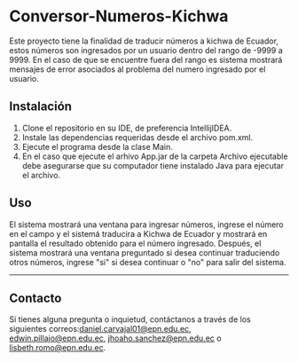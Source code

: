 # Conversor-Numeros-Kichwa
Este proyecto tiene la finalidad de traducir números a kichwa de Ecuador, estos números son ingresados por un 
usuario dentro del rango de -9999 a 9999. En el caso de que se encuentre fuera del rango es sistema mostrará mensajes de error asociados al 
problema del numero ingresado por el usuario.

## Instalación
1. Clone el repositorio en su IDE, de preferencia IntellijIDEA.
2. Instale las dependencias requeridas desde el archivo pom.xml.
3. Ejecute el programa desde la clase Main.
4. En el caso que ejecute el arhivo App.jar de la carpeta Archivo ejecutable debe asegurarse que su computador tiene instalado Java para
   ejecutar el archivo.

## Uso
El sistema mostrará una ventana para ingresar números, ingrese el número en el campo y el sistemá traducira a Kichwa de Ecuador y mostrará en pantalla el resultado obtenido para el número ingresado. Después, el sistema mostrará una ventana preguntado si desea continuar traduciendo otros números, ingrese "si" si desea continuar o "no" para salir del sistema.

---
## Contacto
Si tienes alguna pregunta o inquietud, contáctanos a través de los siguientes correos:daniel.carvajal01@epn.edu.ec, edwin.pillajo@epn.edu.ec, 
jhoaho.sanchez@epn.edu.ec o lisbeth.romo@epn.edu.ec.
